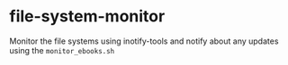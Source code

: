 # file-system-monitor
Monitor the file systems using inotify-tools and notify about any updates using the `monitor_ebooks.sh`
